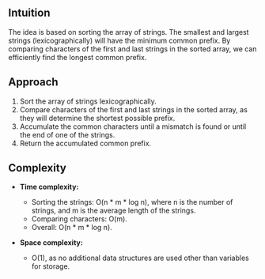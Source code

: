 ## Intuition
The idea is based on sorting the array of strings. The smallest and largest strings (lexicographically) will have the minimum common prefix. By comparing characters of the first and last strings in the sorted array, we can efficiently find the longest common prefix.

## Approach
1. Sort the array of strings lexicographically.
2. Compare characters of the first and last strings in the sorted array, as they will determine the shortest possible prefix.
3. Accumulate the common characters until a mismatch is found or until the end of one of the strings.
4. Return the accumulated common prefix.

## Complexity
- **Time complexity:**  
  - Sorting the strings: O(n * m * log n), where n is the number of strings, and m is the average length of the strings.  
  - Comparing characters: O(m).  
  - Overall: O(n * m * log n).

- **Space complexity:**  
  - O(1), as no additional data structures are used other than variables for storage.
